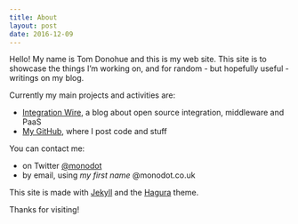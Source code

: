 ```yaml
---
title: About
layout: post
date: 2016-12-09
---
```


Hello! My name is Tom Donohue and this is my web site. This site is to showcase the things I’m working on, and for random - but hopefully useful -writings on my blog.

Currently my main projects and activities are:

- [Integration Wire](https://integrationwire.com), a blog about open source integration, middleware and PaaS
- [My GitHub](https://github.com/monodot), where I post code and stuff

You can contact me:

- on Twitter [@monodot](https://twitter.com/monodot)
- by email, using _my first name_ @monodot.co.uk

This site is made with [Jekyll](https://jekyllrb.com/) and the [Hagura](http://webjeda.com/hagura) theme.

Thanks for visiting!

